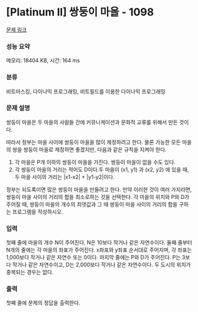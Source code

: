 # [Platinum II] 쌍둥이 마을 - 1098 

[문제 링크](https://www.acmicpc.net/problem/1098) 

### 성능 요약

메모리: 18404 KB, 시간: 164 ms

### 분류

비트마스킹, 다이나믹 프로그래밍, 비트필드를 이용한 다이나믹 프로그래밍

### 문제 설명

<p>쌍둥이 마을은 두 마을의 사람들 간에 커뮤니케이션과 문화적 교류를 위해서 만든 것이다.</p>

<p>따라서 정부는 마을 사이에 쌍둥이 마을을 많이 제정하려고 한다. 물론 가능한 모든 마을의 쌍을 쌍둥이 마을로 제정하면 좋겠지만, 다음과 같은 규칙을 지켜야 한다.</p>

<ol>
	<li>각 마을은 P개 이하의 쌍둥이 마을을 가진다. 쌍둥이 마을이 없을 수도 있다.</li>
	<li>각 쌍둥이 마을의 거리는 적어도 D이다.두 마을이 (x1, y1) 과 (x2, y2) 에 있을 때, 두 마을 사이의 거리는 |x1-x2| + |y1-y2|이다.</li>
</ol>

<p>정부는 되도록이면 많은 쌍둥이 마을을 만들려고 한다. 만약 이러한 것이 여러 가지라면, 쌍둥이 마을 사이의 거리의 합을 최소로하는 것을 선택한다. 각 마을의 위치와 P와 D가 주어질 때, 쌍둥이 마을의 개수의 최댓값과 그 때 쌍둥이 마을 사이의 거리의 합을 구하는 프로그램을 작성하시오.</p>

### 입력 

 <p>첫째 줄에 마을의 개수 N이 주어진다. N은 10보다 작거나 같은 자연수이다. 둘째 줄부터 N개의 줄에는 각 마을의 좌표가 주어진다. x좌표와 y좌표 순서대로 주어지며, 각 좌표는 1,000보다 작거나 같은 자연수 또는 0이다. 마지막 줄에는 P와 D가 주어진다. P는 3보다 작거나 같은 자연수이고, D는 2,000보다 작거나 같은 자연수이다. 두 도시의 위치가 중복되는 경우는 없다.</p>

### 출력 

 <p>첫째 줄에 문제의 정답을 출력한다.</p>

